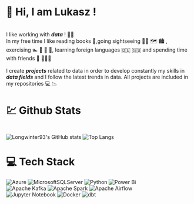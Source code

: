 # 👋 Hi, I am Lukasz !
<br>I like working with ***data*** ! :man_technologist: 
<br>In my free time I like reading books :blue_book:,going sightseeing :pilot: :world_map: :cityscape:	, exercising  :swimmer: :football: :muscle: :runner:, learning foreign languages :de: :uk: and spending time with friends :dancers: :people_holding_hands:	
<br>I create ***projects*** related to data in order to develop constantly my skills in ***data fields*** and I follow the latest trends in data. All projects are included in my repositories  :computer:	 	 :chart_with_downwards_trend:	
# :chart: Github Stats
<br>![Longwinter93's GitHub stats](https://github-readme-stats.vercel.app/api?username=Longwinter93&show_icons=true&theme=city_lights) ![Top Langs](https://github-readme-stats.vercel.app/api/top-langs/?username=Longwinter93&layout=compact&theme=city_lights)
# :computer: Tech Stack 
![Azure](https://img.shields.io/badge/azure-%230072C6.svg?style=for-the-badge&logo=microsoftazure&logoColor=white)
![MicrosoftSQLServer](https://img.shields.io/badge/Microsoft%20SQL%20Server-CC2927?style=for-the-badge&logo=microsoft%20sql%20server&logoColor=white)
![Python](https://img.shields.io/badge/python-3670A0?style=for-the-badge&logo=python&logoColor=ffdd54)
![Power Bi](https://img.shields.io/badge/power_bi-F2C811?style=for-the-badge&logo=powerbi&logoColor=black) <br>
![Apache Kafka](https://img.shields.io/badge/Apache%20Kafka-000?style=for-the-badge&logo=apachekafka)
![Apache Spark](https://img.shields.io/badge/Apache_Spark-FFFFFF?style=for-the-badge&logo=apachespark&logoColor=#E35A16)
![Apache Airflow](https://img.shields.io/badge/Apache%20Airflow-017CEE?style=for-the-badge&logo=Apache%20Airflow&logoColor=white)<br>
![Jupyter Notebook](https://img.shields.io/badge/jupyter-%23FA0F00.svg?style=for-the-badge&logo=jupyter&logoColor=white)
![Docker](https://img.shields.io/badge/docker-%230db7ed.svg?style=for-the-badge&logo=docker&logoColor=white)
![dbt](https://img.shields.io/badge/dbt-FF694B?style=for-the-badge&logo=dbt&logoColor=white)<br>


<!--
**Lunczer93/Lunczer93** is a ✨ _special_ ✨ repository because its `README.md` (this file) appears on your GitHub profile.

Here are some ideas to get you started:

- 🔭 I’m currently working on ...
- 🌱 I’m currently learning ...
- 👯 I’m looking to collaborate on ...
- 🤔 I’m looking for help with ...
- 💬 Ask me about ...
- 📫 How to reach me: ...
- 😄 Pronouns: ...
- ⚡ Fun fact: ...
-->
